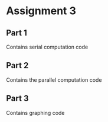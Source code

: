 # Assignment 3


## Part 1

Contains serial computation code

## Part 2

Contains the parallel computation code

## Part 3

Contains graphing code